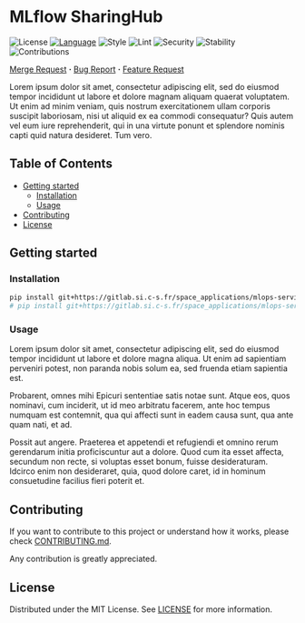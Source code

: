 # MLflow SharingHub

![License](https://img.shields.io/badge/license-MIT-yellow?style=flat-square)
[![Language](https://img.shields.io/badge/language-Python-3776ab?style=flat-square&logo=Python)](https://www.python.org/)
![Style](https://img.shields.io/badge/style-ruff-9a9a9a?style=flat-square)
![Lint](https://img.shields.io/badge/lint-ruff-brightgreen?style=flat-square)
![Security](https://img.shields.io/badge/security-bandit,%20pip%20audit-purple?style=flat-square)
![Stability](https://img.shields.io/badge/stability-experimental-orange?style=flat-square)
![Contributions](https://img.shields.io/badge/contributions-welcome-orange?style=flat-square)

[Merge Request](https://gitlab.si.c-s.fr/space_applications/mlops-services/mlflow-sharinghub/merge_requests) **·**
[Bug Report](https://gitlab.si.c-s.fr/space_applications/mlops-services/mlflow-sharinghub/issues/new?issuable_template=bug_report) **·**
[Feature Request](https://gitlab.si.c-s.fr/space_applications/mlops-services/mlflow-sharinghub/issues/new?issuable_template=feature_request)

Lorem ipsum dolor sit amet, consectetur adipiscing elit, sed do eiusmod
tempor incididunt ut labore et dolore magnam aliquam quaerat voluptatem.
Ut enim ad minim veniam, quis nostrum exercitationem ullam corporis
suscipit laboriosam, nisi ut aliquid ex ea commodi consequatur? Quis
autem vel eum iure reprehenderit, qui in una virtute ponunt et splendore
nominis capti quid natura desideret. Tum vero.

## Table of Contents

- [Getting started](#getting-started)
  - [Installation](#installation)
  - [Usage](#usage)
- [Contributing](#contributing)
- [License](#license)

## Getting started

### Installation

```bash
pip install git+https://gitlab.si.c-s.fr/space_applications/mlops-services/mlflow-sharinghub
# pip install git+https://gitlab.si.c-s.fr/space_applications/mlops-services/mlflow-sharinghub@<tag>
```

### Usage

Lorem ipsum dolor sit amet, consectetur adipiscing elit, sed do eiusmod
tempor incididunt ut labore et dolore magna aliqua. Ut enim ad
sapientiam perveniri potest, non paranda nobis solum ea, sed fruenda
etiam sapientia est.

Probarent, omnes mihi Epicuri sententiae satis notae sunt. Atque eos,
quos nominavi, cum inciderit, ut id meo arbitratu facerem, ante hoc
tempus numquam est contemnit, qua qui affecti sunt in eadem causa sunt,
qua ante quam nati, et ad.

Possit aut angere. Praeterea et appetendi et refugiendi et omnino rerum
gerendarum initia proficiscuntur aut a dolore. Quod cum ita esset
affecta, secundum non recte, si voluptas esset bonum, fuisse
desideraturam. Idcirco enim non desideraret, quia, quod dolore caret, id
in hominum consuetudine facilius fieri poterit et.

## Contributing

If you want to contribute to this project or understand how it works,
please check [CONTRIBUTING.md](CONTRIBUTING.md).

Any contribution is greatly appreciated.

## License

Distributed under the MIT License. See [LICENSE](LICENSE) for more
information.
